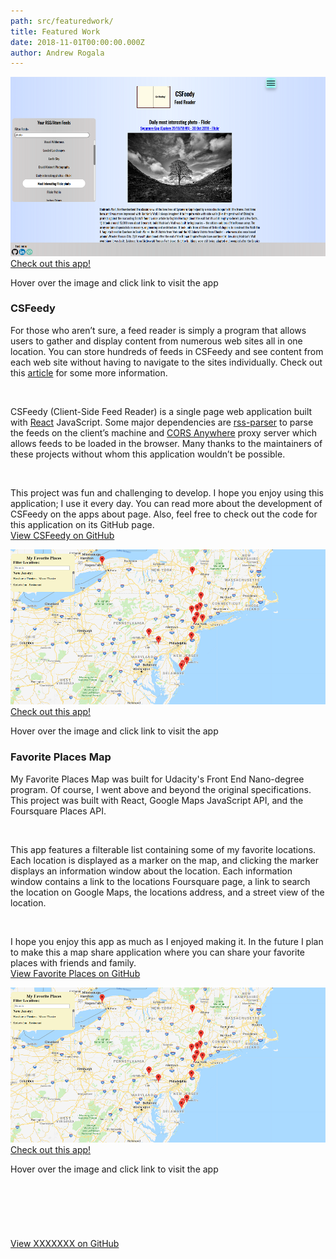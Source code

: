 ```yaml
---
path: src/featuredwork/
title: Featured Work
date: 2018-11-01T00:00:00.000Z
author: Andrew Rogala
---
```


<section class="featuredwork">
	<div>
		<div class="featuredwork__imgbox">
			<!-- gatsby adds alt text and class names to img -->
			<img src="../img/uploads/csfeedy.png" />
			<div class="featuredwork__imgbox-overlay">
				<div class="featuredwork__imgbox-overlay--text">
					<a class="featuredwork__imgbox-overlay--link" href="https://csfeedy.surge.sh">Check out this app!</a>
				</div>
			</div>
		</div>
		<p class="featuredwork__tip">Hover over the image and click link to visit the app</p>
		<h3 class="heading-tertiary">CSFeedy</h3>
		<p class="featuredwork__description-p">For those who aren’t sure, a feed reader is simply a program that allows
		users to gather and display content from numerous web sites all in one location.
		You can store hundreds of feeds in CSFeedy and see content from each web site without having to navigate
		to the sites individually. Check out this <a href="https://www.lifewire.com/what-is-rss-2483592">article</a> for some more information. </p><br/>
		<p class="featuredwork__description-p">CSFeedy (Client-Side Feed Reader) is a single page web application built with
                <a href="https://reactjs.org/">React</a> JavaScript.
		Some major dependencies are <a href="https://www.npmjs.com/package/rss-parser">rss-parser</a> to parse the
		feeds on the client’s machine and <a href="https://github.com/Rob--W/cors-anywhere">CORS Anywhere</a> proxy server
		which allows feeds to be loaded in the browser. Many thanks to the maintainers of these
		projects without whom this application wouldn’t be possible.</p><br/>
		<p class="featuredwork__description-p">This project was fun and challenging to develop.
                I hope you enjoy using this application; I use it every day.
		You can read more about the development of CSFeedy on the apps about page.
		Also, feel free to check out the code for this application on its GitHub page.<br/>
		<a href="https://github.com/ARogala/cs-feedy">View CSFeedy on GitHub</a></p>
	</div>
    <div>
		<div class="featuredwork__imgbox">
			<!-- gatsby adds alt text and class names to img -->
			<img src="../img/uploads/favplaces.png" />
			<div class="featuredwork__imgbox-overlay">
				<div class="featuredwork__imgbox-overlay--text">
					<a class="featuredwork__imgbox-overlay--link" href="https://arogala.github.io/FavoritePlacesMap/">Check out this app!</a>
				</div>
			</div>
		</div>
		<p class="featuredwork__tip">Hover over the image and click link to visit the app</p>
		<h3 class="heading-tertiary">Favorite Places Map</h3>
		<p class="featuredwork__description-p">My Favorite Places Map was built for Udacity's Front End Nano-degree program.
        Of course, I went above and beyond the original specifications. This project was built with React, Google Maps JavaScript API,
        and the Foursquare Places API.</p><br/>
		<p class="featuredwork__description-p">This app features a filterable list containing some of my favorite locations.
        Each location is displayed as a marker on the map, and clicking the marker displays an information window about the location.
        Each information window contains a link to the locations Foursquare page, a link to search the location on Google Maps,
        the locations address, and a street view of the location.</p><br/>
		<p class="featuredwork__description-p">I hope you enjoy this app as much as I enjoyed making it.
        In the future I plan to make this a map share application where you can share your favorite places with friends and family.<br/>
        <a href="https://github.com/ARogala/FavoritePlacesMap">View Favorite Places on GitHub</a></p>
	</div>
	<div>
		<div class="featuredwork__imgbox">
			<!-- gatsby adds alt text and class names to img -->
			<img src="../img/uploads/favplaces.png" />
			<div class="featuredwork__imgbox-overlay">
				<div class="featuredwork__imgbox-overlay--text">
					<a class="featuredwork__imgbox-overlay--link" href="#">Check out this app!</a>
				</div>
			</div>
		</div>
		<p class="featuredwork__tip">Hover over the image and click link to visit the app</p>
		<h3 class="heading-tertiary"></h3>
		<p class="featuredwork__description-p"></p><br/>
		<p class="featuredwork__description-p"></p><br/>
		<p class="featuredwork__description-p"><br/>
        <a href="#">View XXXXXXX on GitHub</a></p>
	</div>
</section>


<!-- Blank Structure below -->
<!-- <div>
	<div class="featuredwork__imgbox">
		<img src="#" />
		<div class="featuredwork__imgbox-overlay">
			<div class="featuredwork__imgbox-overlay--text">
				<a class="featuredwork__imgbox-overlay--link" href="#">Check out this app!</a>
			</div>
		</div>
	</div>
	<p class="featuredwork__tip">Hover over the image and click link to visit the app</p>
	<h3 class="heading-tertiary"></h3>
	<p class="featuredwork__description-p"></p><br/>
	<p class="featuredwork__description-p"></p><br/>
	<p class="featuredwork__description-p"><br/>
    <a href="#">View XXXXXXX on GitHub</a></p>
</div> -->
